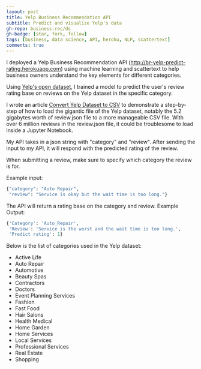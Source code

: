 ```yaml
---
layout: post
title: Yelp Business Recommendation API
subtitle: Predict and visualize Yelp's data
gh-repo: business-rec/ds
gh-badge: [star, fork, follow]
tags: [business, data science, API, heroku, NLP, scattertext]
comments: true
---
```

I deployed a Yelp Business Recommendation API (http://br-yelp-predict-rating.herokuapp.com) using machine learning and scattertext to help business owners understand the key elements for different categories.

Using [Yelp's open dataset](https://www.yelp.com/dataset), I trained a model to predict the user's review rating base on reviews on the Yelp dataset in the specific category.

I wrote an article [Convert Yelp Dataset to CSV](https://towardsdatascience.com/converting-yelp-dataset-to-csv-using-pandas-2a4c8f03bd88) to demonstrate a step-by-step of how to load the gigantic file of the Yelp dataset, notably the 5.2 gigabytes worth of review.json file to a more manageable CSV file. With over 6 million reviews in the review.json file, it could be troublesome to load inside a Jupyter Notebook.

My API takes in a json string with "category" and "review". After sending the input to my API, it will respond with the predicted rating of the review.

When submitting a review, make sure to specify which category the review is for.

Example input:
```python
{"category": "Auto Repair", 
 "review": "Service is okay but the wait time is too long."}
```
The API will return a rating base on the category and review.
Example Output:
```python
{'Category': 'Auto_Repair',
 'Review': 'Service is the worst and the wait time is too long.',
 'Predict rating': 1}
```

Below is the list of categories used in the Yelp dataset:
* Active Life
* Auto Repair
* Automotive
* Beauty Spas
* Contractors
* Doctors
* Event Planning Services
* Fashion
* Fast Food
* Hair Salons
* Health Medical
* Home Garden
* Home Services
* Local Services
* Professional Services
* Real Estate
* Shopping 
